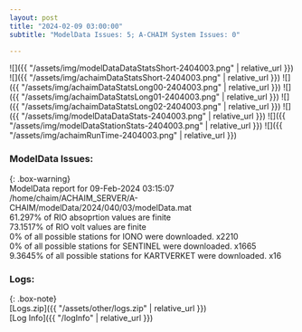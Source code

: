 ```yaml
---
layout: post
title: "2024-02-09 03:00:00"
subtitle: "ModelData Issues: 5; A-CHAIM System Issues: 0"

---
```


![]({{ "/assets/img/modelDataDataStatsShort-2404003.png" | relative_url }})
![]({{ "/assets/img/achaimDataStatsShort-2404003.png" | relative_url }})
![]({{ "/assets/img/achaimDataStatsLong00-2404003.png" | relative_url }})
![]({{ "/assets/img/achaimDataStatsLong01-2404003.png" | relative_url }})
![]({{ "/assets/img/achaimDataStatsLong02-2404003.png" | relative_url }})
![]({{ "/assets/img/modelDataDataStats-2404003.png" | relative_url }})
![]({{ "/assets/img/modelDataStationStats-2404003.png" | relative_url }})
![]({{ "/assets/img/achaimRunTime-2404003.png" | relative_url }})


### ModelData Issues:  
  
{: .box-warning}  
 ModelData report for 09-Feb-2024 03:15:07   
 /home/chaim/ACHAIM_SERVER/A-CHAIM/modelData/2024/040/03/modelData.mat   
 61.297% of RIO absoprtion values are finite   
 73.1517% of RIO volt values are finite   
 0% of all possible stations for IONO were downloaded. x2210   
 0% of all possible stations for SENTINEL were downloaded. x1665   
 9.3645% of all possible stations for KARTVERKET were downloaded. x16   
  


### Logs:  
  
{: .box-note}  
[Logs.zip]({{ "/assets/other/logs.zip" | relative_url }})  
[Log Info]({{ "/logInfo" | relative_url }})  
